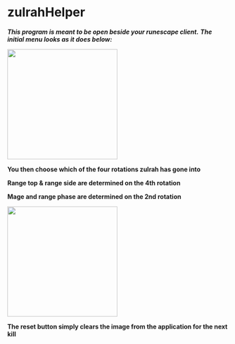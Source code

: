 # zulrahHelper

 ***This program is meant to be open beside your runescape client.***
 ***The initial menu looks as it does below:***

<img src="https://imgur.com/piarPb6.png" width="250">

**You then choose which of the four rotations zulrah has gone into**

**Range top & range side are determined on the 4th rotation**

**Mage and range phase are determined on the 2nd rotation**

<img src="https://imgur.com/2zK0Jg2.png" width="250">

**The reset button simply clears the image from the application for the next kill**
